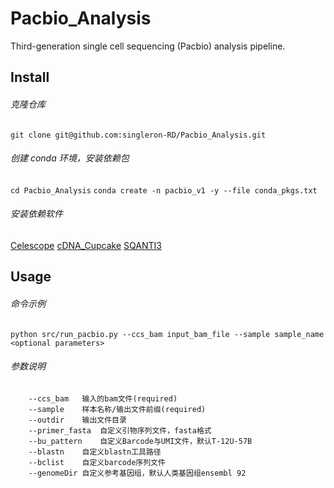 # Pacbio_Analysis
Third-generation single cell sequencing (Pacbio) analysis pipeline.

## Install

###### 克隆仓库
`git clone git@github.com:singleron-RD/Pacbio_Analysis.git`

###### 创建 conda 环境，安装依赖包
`cd Pacbio_Analysis`
`conda create -n pacbio_v1 -y --file conda_pkgs.txt`
###### 安装依赖软件
[Celescope](https://github.com/singleron-RD/CeleScope/blob/master/docs/installation.md)
[cDNA_Cupcake](https://github.com/Magdoll/cDNA_Cupcake)
[SQANTI3](https://github.com/ConesaLab/SQANTI3)

## Usage

###### 命令示例
`python src/run_pacbio.py --ccs_bam input_bam_file --sample sample_name <optional parameters> `

###### 参数说明

```parameters:
    --ccs_bam   输入的bam文件(required)
    --sample    样本名称/输出文件前缀(required)
    --outdir    输出文件目录
    --primer_fasta	自定义引物序列文件，fasta格式
    --bu_pattern	自定义Barcode与UMI文件，默认T-12U-57B
    --blastn	自定义blastn工具路径
    --bclist	自定义barcode序列文件
    --genomeDir	自定义参考基因组，默认人类基因组ensembl 92
```





